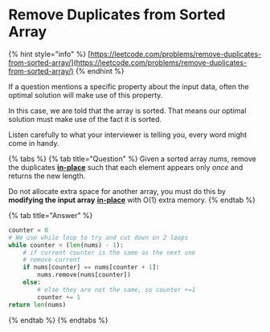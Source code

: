 # Remove Duplicates from Sorted Array

{% hint style="info" %}
[https://leetcode.com/problems/remove-duplicates-from-sorted-array/](https://leetcode.com/problems/remove-duplicates-from-sorted-array/)
{% endhint %}

If a question mentions a specific property about the input data, often the optimal solution will make use of this property.

In this case, we are told that the array is sorted. That means our optimal solution must make use of the fact it is sorted.

Listen carefully to what your interviewer is telling you, every word might come in handy.

{% tabs %}
{% tab title="Question" %}
Given a sorted array _nums_, remove the duplicates [**in-place**](https://en.wikipedia.org/wiki/In-place_algorithm) such that each element appears only _once_ and returns the new length.

Do not allocate extra space for another array, you must do this by **modifying the input array** [**in-place**](https://en.wikipedia.org/wiki/In-place_algorithm) with O\(1\) extra memory.
{% endtab %}

{% tab title="Answer" %}
```python
counter = 0
# We use while loop to try and cut down on 2 loops
while counter < (len(nums) - 1):
    # if current counter is the same as the next one
    # remove current
    if nums[counter] == nums[counter + 1]:
        nums.remove(nums[counter])
    else:
        # else they are not the same, so counter +=1
        counter += 1
return len(nums)
```
{% endtab %}
{% endtabs %}





